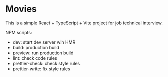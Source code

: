 # Movies

This is a simple React + TypeScript + Vite project for job technical interview.

NPM scripts:
- dev: start dev server wih HMR
- build: production build
- preview: run production build
- lint: check code rules
- prettier-check: check style rules
- prettier-write: fix style rules
